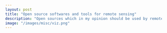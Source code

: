 ```yaml
---
layout: post
title: "Open source softwares and tools for remote sensing"
description: "Open sources which in my opinion should be used by remote sensing specialist."
image: "/images/misc/viz.png"
---
```

